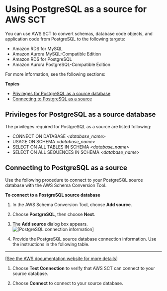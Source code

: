 # Using PostgreSQL as a source for AWS SCT<a name="CHAP_Source.PostgreSQL"></a>

You can use AWS SCT to convert schemas, database code objects, and application code from PostgreSQL to the following targets: 
+ Amazon RDS for MySQL
+ Amazon Aurora MySQL\-Compatible Edition
+ Amazon RDS for PostgreSQL
+ Amazon Aurora PostgreSQL\-Compatible Edition

For more information, see the following sections:

**Topics**
+ [Privileges for PostgreSQL as a source database](#CHAP_Source.PostgreSQL.Permissions)
+ [Connecting to PostgreSQL as a source](#CHAP_Source.PostgreSQL.Connecting)

## Privileges for PostgreSQL as a source database<a name="CHAP_Source.PostgreSQL.Permissions"></a>

The privileges required for PostgreSQL as a source are listed following: 
+ CONNECT ON DATABASE *<database\_name>* 
+ USAGE ON SCHEMA *<database\_name>* 
+ SELECT ON ALL TABLES IN SCHEMA *<database\_name>* 
+ SELECT ON ALL SEQUENCES IN SCHEMA *<database\_name>* 

## Connecting to PostgreSQL as a source<a name="CHAP_Source.PostgreSQL.Connecting"></a>

Use the following procedure to connect to your PostgreSQL source database with the AWS Schema Conversion Tool\. 

**To connect to a PostgreSQL source database**

1. In the AWS Schema Conversion Tool, choose **Add source**\. 

1. Choose **PostgreSQL**, then choose **Next**\. 

1. The **Add source** dialog box appears\.  
![\[PostgreSQL connection information\]](http://docs.aws.amazon.com/SchemaConversionTool/latest/userguide/images/source-postgres.png)

1. Provide the PostgreSQL source database connection information\. Use the instructions in the following table\.   
****    
[\[See the AWS documentation website for more details\]](http://docs.aws.amazon.com/SchemaConversionTool/latest/userguide/CHAP_Source.PostgreSQL.html)

1. Choose **Test Connection** to verify that AWS SCT can connect to your source database\. 

1. Choose **Connect** to connect to your source database\.